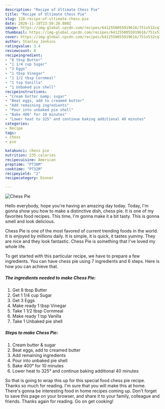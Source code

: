 ```yaml
---
description: "Recipe of Ultimate Chess Pie"
title: "Recipe of Ultimate Chess Pie"
slug: 128-recipe-of-ultimate-chess-pie
date: 2020-11-18T23:50:26.880Z
image: https://img-global.cpcdn.com/recipes/6412550055919616/751x532cq70/chess-pie-recipe-main-photo.jpg
thumbnail: https://img-global.cpcdn.com/recipes/6412550055919616/751x532cq70/chess-pie-recipe-main-photo.jpg
cover: https://img-global.cpcdn.com/recipes/6412550055919616/751x532cq70/chess-pie-recipe-main-photo.jpg
author: Stanley Jenkins
ratingvalue: 3.4
reviewcount: 8
recipeingredient:
- "8 tbsp Butter"
- "1 1/4 cup Sugar"
- "3 Eggs"
- "1 tbsp Vinegar"
- "1 1/2 tbsp Cornmeal"
- "1 tsp Vanilla"
- "1 Unbaked pie shell"
recipeinstructions:
- "Cream butter &amp; sugar"
- "Beat eggs, add to creamed butter"
- "Add remaining ingredients"
- "Pour into unbaked pie shell"
- "Bake 400° for 10 minutes"
- "Lower heat to 325° and continue baking additional 40 minutes"
categories:
- Recipe
tags:
- chess
- pie

katakunci: chess pie 
nutrition: 235 calories
recipecuisine: American
preptime: "PT38M"
cooktime: "PT32M"
recipeyield: "2"
recipecategory: Dinner

---
```



![Chess Pie](https://img-global.cpcdn.com/recipes/6412550055919616/751x532cq70/chess-pie-recipe-main-photo.jpg)

Hello everybody, hope you're having an amazing day today. Today, I'm gonna show you how to make a distinctive dish, chess pie. It is one of my favorites food recipes. This time, I'm gonna make it a bit tasty. This is gonna smell and look delicious.

Chess Pie is one of the most favored of current trending foods in the world. It is enjoyed by millions daily. It is simple, it is quick, it tastes yummy. They are nice and they look fantastic. Chess Pie is something that I've loved my whole life.




To get started with this particular recipe, we have to prepare a few ingredients. You can have chess pie using 7 ingredients and 6 steps. Here is how you can achieve that.

<!--inarticleads1-->

##### The ingredients needed to make Chess Pie:

1. Get 8 tbsp Butter
1. Get 1 1/4 cup Sugar
1. Get 3 Eggs
1. Make ready 1 tbsp Vinegar
1. Take 1 1/2 tbsp Cornmeal
1. Make ready 1 tsp Vanilla
1. Take 1 Unbaked pie shell




<!--inarticleads2-->

##### Steps to make Chess Pie:

1. Cream butter &amp; sugar
1. Beat eggs, add to creamed butter
1. Add remaining ingredients
1. Pour into unbaked pie shell
1. Bake 400° for 10 minutes
1. Lower heat to 325° and continue baking additional 40 minutes




So that is going to wrap this up for this special food chess pie recipe. Thanks so much for reading. I'm sure that you will make this at home. There's gonna be interesting food in home recipes coming up. Don't forget to save this page on your browser, and share it to your family, colleague and friends. Thanks again for reading. Go on get cooking!
